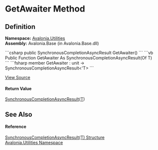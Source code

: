# GetAwaiter Method




## Definition
**Namespace:** <a href="N_Avalonia_Utilities">Avalonia.Utilities</a>  
**Assembly:** Avalonia.Base (in Avalonia.Base.dll)

<Tabs groupId="api-code-preview">
<TabItem value="csharp" label="C#">
```csharp
public SynchronousCompletionAsyncResult<T> GetAwaiter()
```
</TabItem>
<TabItem value="vb" label="VB">
```vb
Public Function GetAwaiter As SynchronousCompletionAsyncResult(Of T)
```
</TabItem>
<TabItem value="fsharp" label="F#">
```fsharp
member GetAwaiter : unit -> SynchronousCompletionAsyncResult<'T> 
```
</TabItem>
</Tabs>



<a href="https://github.com/AvaloniaUI/Avalonia/tree/master/src/Avalonia.Base/Utilities/SynchronousCompletionAsyncResult.cs#L61" title="View the source code">View Source</a>



#### Return Value
<a href="T_Avalonia_Utilities_SynchronousCompletionAsyncResult_1">SynchronousCompletionAsyncResult</a>(<a href="T_Avalonia_Utilities_SynchronousCompletionAsyncResult_1">T</a>)

## See Also


#### Reference
<a href="T_Avalonia_Utilities_SynchronousCompletionAsyncResult_1">SynchronousCompletionAsyncResult(T) Structure</a>  
<a href="N_Avalonia_Utilities">Avalonia.Utilities Namespace</a>  

